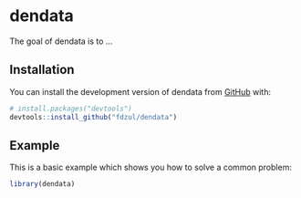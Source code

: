 
<!-- README.md is generated from README.Rmd. Please edit that file -->

# dendata

<!-- badges: start -->
<!-- badges: end -->

The goal of dendata is to …

## Installation

You can install the development version of dendata from
[GitHub](https://github.com/) with:

``` r
# install.packages("devtools")
devtools::install_github("fdzul/dendata")
```

## Example

This is a basic example which shows you how to solve a common problem:

``` r
library(dendata)
```
